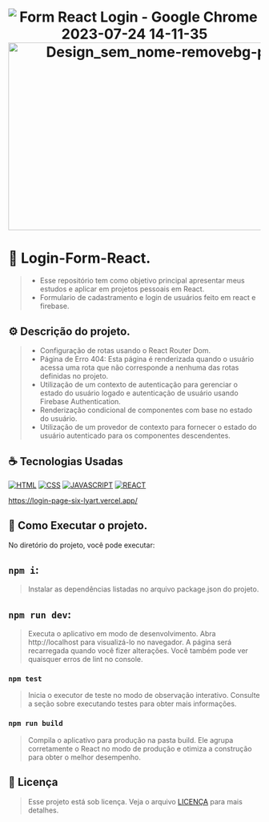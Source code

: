 <h1 align="center" width:100%>

![Form React Login - Google Chrome 2023-07-24 14-11-35](https://github.com/user-attachments/assets/087d0560-852c-4aa2-9e87-4c9c8fcea153)
<img width="666" height="375" alt="Design_sem_nome-removebg-preview" src="https://github.com/user-attachments/assets/bd14a151-1c6d-4682-92b1-c289d80fdb50" />



# 📱 Login-Form-React.
> * Esse repositório tem como objetivo principal apresentar meus estudos e aplicar em projetos pessoais em React.
> * Formulario de cadastramento e login de usuários feito em react e firebase.
  

## ⚙ Descrição do projeto.
> * Configuração de rotas usando o React Router Dom.
> * Página de Erro 404: Esta página é renderizada quando o usuário acessa uma rota que não corresponde a nenhuma das rotas definidas no projeto.
> * Utilização de um contexto de autenticação para gerenciar o estado do usuário logado e autenticação de usuário usando Firebase Authentication.
> * Renderização condicional de componentes com base no estado do usuário.
> * Utilização de um provedor de contexto para fornecer o estado do usuário autenticado para os componentes descendentes.
 

## ☕ Tecnologias Usadas

[![HTML](https://img.shields.io/badge/HTML5-E34F26?style=for-the-badge&logo=html5&logoColor=white)](#)
[![CSS](https://img.shields.io/badge/CSS3-1572B6?style=for-the-badge&logo=css3&logoColor=white)](#)
[![JAVASCRIPT](https://img.shields.io/badge/JavaScript-F7DF1E?style=for-the-badge&logo=javascript&logoColor=black)](#)
[![REACT](https://img.shields.io/badge/React-20232A?style=for-the-badge&logo=react&logoColor=61DAFB)](#)

https://login-page-six-lyart.vercel.app/



## 📎 Como Executar o projeto.

No diretório do projeto, você pode executar:

## `npm i`:
> Instalar as dependências listadas no arquivo package.json do projeto.

## `npm run dev`: 
> Executa o aplicativo em modo de desenvolvimento.
> Abra http://localhost para visualizá-lo no navegador.
> A página será recarregada quando você fizer alterações.
> Você também pode ver quaisquer erros de lint no console.

### `npm test`
> Inicia o executor de teste no modo de observação interativo.
> Consulte a seção sobre executando testes para obter mais informações.

### `npm run build`
> Compila o aplicativo para produção na pasta build.
> Ele agrupa corretamente o React no modo de produção e otimiza a construção para obter o melhor desempenho.
   
## 📝 Licença

> Esse projeto está sob licença. Veja o arquivo [LICENÇA](LICENSE) para mais detalhes.


